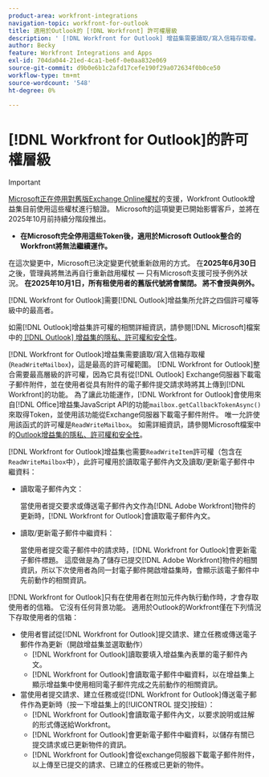 ```yaml
---
product-area: workfront-integrations
navigation-topic: workfront-for-outlook
title: 適用於Outlook的 [!DNL Workfront] 許可權層級
description: ' [!DNL Workfront for Outlook] 增益集需要讀取/寫入信箱存取權。  [!DNL Workfront for Outlook] 整合需要最高層級的許可權，因為它具有從Outlook Exchange伺服器下載電子郵件附件，並在使用者從具有附件的電子郵件提交請求時將其上傳到 [!DNL Workfront]的功能。'
author: Becky
feature: Workfront Integrations and Apps
exl-id: 704da044-21ed-4ca1-be6f-0e0aa832e069
source-git-commit: d9b0e6b1c2afd17cefe190f29a072634f0b0ce50
workflow-type: tm+mt
source-wordcount: '548'
ht-degree: 0%

---
```


# [!DNL Workfront for Outlook]的許可權層級

>[!IMPORTANT]
>
>[Microsoft正在停用對舊版Exchange Online權杖](https://learn.microsoft.com/en-us/office/dev/add-ins/outlook/faq-nested-app-auth-outlook-legacy-tokens)的支援，Workfront Outlook增益集目前使用這些權杖進行驗證。 Microsoft的這項變更已開始影響客戶，並將在2025年10月前持續分階段推出。
>
>* **在Microsoft完全停用這些Token後，適用於Microsoft Outlook整合的Workfront將無法繼續運作。**
>
>在這次變更中，Microsoft已決定變更代號重新啟用的方式。 在&#x200B;**2025年6月30日**&#x200B;之後，管理員將無法再自行重新啟用權杖 — 只有Microsoft支援可授予例外狀況。 **在2025年10月1日，所有租使用者的舊版代號將會關閉。 將不會授與例外。**

[!DNL Workfront for Outlook]需要[!DNL Outlook]增益集所允許之四個許可權等級中的最高者。

如需[!DNL Outlook]增益集許可權的相關詳細資訊，請參閱[!DNL Microsoft]檔案中的[ [!DNL Outlook] 增益集的隱私、許可權和安全性](https://docs.microsoft.com/en-us/office/dev/add-ins/outlook/privacy-and-security)。

[!DNL Workfront for Outlook]增益集需要讀取/寫入信箱存取權(`ReadWriteMailbox`)，這是最高的許可權範圍。
[!DNL Workfront for Outlook]整合需要最高層級的許可權，因為它具有從[!DNL Outlook] Exchange伺服器下載電子郵件附件，並在使用者從具有附件的電子郵件提交請求時將其上傳到[!DNL Workfront]的功能。 為了讓此功能運作，[!DNL Workfront for Outlook]會使用來自[!DNL Office]增益集JavaScript API的功能`mailbox.getCallbackTokenAsync()`來取得Token，並使用該功能從Exchange伺服器下載電子郵件附件。 唯一允許使用該函式的許可權是`ReadWriteMailbox`。 如需詳細資訊，請參閱Microsoft檔案中的[Outlook增益集的隱私、許可權和安全性](https://docs.microsoft.com/en-us/office/dev/add-ins/outlook/privacy-and-security)。

[!DNL Workfront for Outlook]增益集也需要`ReadWriteItem`許可權（包含在`ReadWriteMailbox`中），此許可權用於讀取電子郵件內文及讀取/更新電子郵件中繼資料：

* 讀取電子郵件內文：

  當使用者提交要求或傳送電子郵件內文作為[!DNL Adobe Workfront]物件的更新時，[!DNL Workfront for Outlook]會讀取電子郵件內文。
* 讀取/更新電子郵件中繼資料：

  當使用者提交電子郵件中的請求時，[!DNL Workfront for Outlook]會更新電子郵件標題。 這麼做是為了儲存已提交[!DNL Adobe Workfront]物件的相關資訊，所以下次使用者為同一封電子郵件開啟增益集時，會顯示該電子郵件中先前動作的相關資訊。

[!DNL Workfront for Outlook]只有在使用者在附加元件內執行動作時，才會存取使用者的信箱。 它沒有任何背景功能。 適用於Outlook的Workfront僅在下列情況下存取使用者的信箱：

* 使用者嘗試從[!DNL Workfront for Outlook]提交請求、建立任務或傳送電子郵件作為更新（開啟增益集並選取動作）
   * [!DNL Workfront for Outlook]讀取要填入增益集內表單的電子郵件內文。
   * [!DNL Workfront for Outlook]會讀取電子郵件中繼資料，以在增益集上顯示增益集中使用相同電子郵件完成之先前動作的相關資訊。
* 當使用者提交請求、建立任務或從[!DNL Workfront for Outlook]傳送電子郵件作為更新時（按一下增益集上的[!UICONTROL 提交]按鈕）：
   * [!DNL Workfront for Outlook]會讀取電子郵件內文，以要求說明或註解的形式傳送給Workfront。
   * [!DNL Workfront for Outlook]會更新電子郵件中繼資料，以儲存有關已提交請求或已更新物件的資訊。
   * [!DNL Workfront for Outlook]會從exchange伺服器下載電子郵件附件，以上傳至已提交的請求、已建立的任務或已更新的物件。
